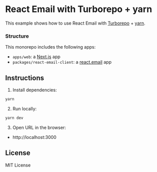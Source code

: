# React Email with Turborepo + yarn

This example shows how to use React Email with [Turborepo](https://turbo.build) + [yarn](https://yarnpkg.com).

### Structure

This monorepo includes the following apps:

- `apps/web`: a [Next.js](https://nextjs.org) app
- `packages/react-email-client`: a [react.email](https://react.email) app

## Instructions

1. Install dependencies:

  ```sh
yarn
  ```

2. Run locally:

  ```sh
yarn dev
  ```

3. Open URL in the browser:

* http://localhost:3000

## License

MIT License
